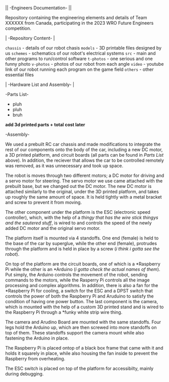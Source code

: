 ||   -Engineers Documentation-   ||


Repository containing the engineering elements and details of Team XXXXXX from Canada, participating in the 2023 WRO Future Engineers competition.


|   -Repository Content-   |

`chassis` - details of our robot chasis
`models` - 3D printable files designed by us
`schemes` - schematics of our robot's electrical systems
`src` - main and other programs to run/control software
`t-photos` - one serious and one funny photo
`v-photos` - photos of our robot from each angle
`video` - youtube link of our robot running each program on the game field
`others` - other essential files


|   -Hardware List and Assembly-   |


-Parts List-

 - pluh
 - pluh
 - bruh

**add 3d printed parts + total cost later**

-Assembly-

We used a prebuilt RC car chassis and made modifications to integrate the rest of our components onto the body of the car, including a new DC motor, a 3D printed platform, and circuit boards (all parts can be found in *Parts List* above). In addition, the reciever that allows the car to be controlled remotely was removed, as it was unnecessary
and took up space. 

The robot is moves through two different motors; a DC motor for driving and a servo motor for steering. The servo motor we use came attached with the prebuilt base, but we changed out the DC motor. The new DC motor is attached similarly to the original, under the 3D printed platform, and takes up roughly the same amount of space. It is held tightly with a metal bracket and screw to prevent it from moving. 

The other component under the platform is the ESC (electronic speed controller), which, with the help of a *thingy that has the wire stick thingys and the sautered stuff*, is wired to and controls the speed of the newly added DC motor and the original servo motor.

The platform itself is mounted via 4 standoffs. One end (female) is held to the base of the car by superglue, while the other end (female), protrudes through the platform and is held in place by a screw (*i think i gotta see the robot*). 

On top of the platform are the circuit boards, one of which is a *Raspberry Pi while the other is an *Arduino (*i gotta check the actual names of them*). Put simply, the Arduino controls the movement of the robot, sending commands to the motors, while the Rasperry Pi controls all the image processing and complex algorithms. In addition, there is also a fan for the *Raspberry Pi for cooling, a switch for the ESC and a DPST switch that controls the power of both the Raspberry Pi and Aruduino to satisfy the condition of having one power button. The last component is the camera, which is mounted with the help of a custom 3D printed stand and is wired to the Raspberry Pi through a *funky white strip wire thing.

The camera and Arudino Board are mounted with the same standoffs. Four legs hold the Arduino up, which are then screwed into more standoffs on top of them. These standoffs support the camera mount while also fastening the Arduino in place.

The Raspberry Pi is placed ontop of a black box frame that came with it and holds it squarely in place, while also housing the fan inside to prevent the Raspberry from overheating.

The ESC switch is placed on top of the platform for accessibilty, mainly during debugging.

